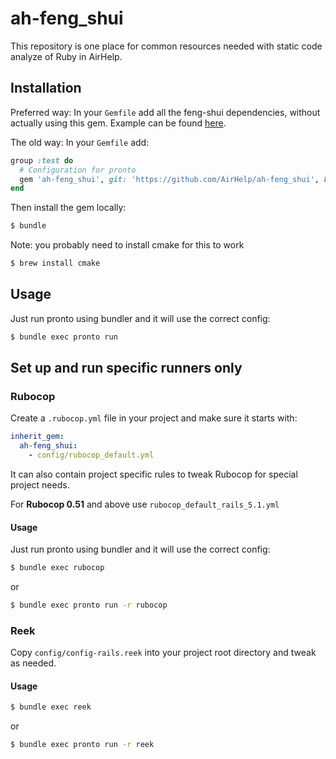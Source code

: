 # ah-feng_shui

This repository is one place for common resources needed with static code analyze of Ruby in AirHelp.

## Installation

Preferred way:
In your `Gemfile` add all the feng-shui dependencies, without actually using this gem. 
Example can be found [here](https://github.com/AirHelp/ah-mama/pull/183/files#diff-8b7db4d5cc4b8f6dc8feb7030baa2478R84).

The old way:
In your `Gemfile` add:

```ruby
group :test do
  # Configuration for pronto
  gem 'ah-feng_shui', git: 'https://github.com/AirHelp/ah-feng_shui', branch: 'master'
end
```

Then install the gem locally:

```bash
$ bundle
```

Note: you probably need to install cmake for this to work

```bash
$ brew install cmake
```

## Usage

Just run pronto using bundler and it will use the correct config:

```bash
$ bundle exec pronto run
```

## Set up and run specific runners only

### Rubocop

Create a `.rubocop.yml` file in your project and make sure it starts with:

```yml
inherit_gem:
  ah-feng_shui:
    - config/rubocop_default.yml
```
It can also contain project specific rules to tweak Rubocop for special project needs.

For **Rubocop 0.51** and above use `rubocop_default_rails_5.1.yml`

#### Usage

Just run pronto using bundler and it will use the correct config:

```bash
$ bundle exec rubocop
```
or

```bash
$ bundle exec pronto run -r rubocop
```

### Reek

Copy `config/config-rails.reek` into your project root directory and tweak as needed.

#### Usage

```bash
$ bundle exec reek
```
or

```bash
$ bundle exec pronto run -r reek
```
